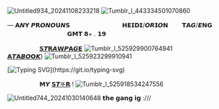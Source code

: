 ![Untitled934_20241108233218](https://github.com/user-attachments/assets/a9a013a7-878c-42d2-953c-251fa596396a)
![Tumblr_l_443334501070860](https://github.com/user-attachments/assets/7db29e77-52f7-4cff-b14d-50c3106b193d)

‎— 𝗔𝙉𝗬 𝙋𝗥𝙊𝙉𝙊𝗨𝙉𝗦
　　　　　　 　　𝗛𝗘𝗜𝗗𝗜/𝙊𝙍𝗜𝙊𝗡 
    　　𝗧𝗔𝙂/𝙀𝗡𝗚
      　　　 　　　 　　　 𝗚𝗠𝗧 𝟴+ . 𝟭𝟵

　　　 　　[𝗦𝙏𝗥𝘼𝗪𝙋𝗔𝙂𝗘](https://sirmeggle.straw.page) ![Tumblr_l_525929900764941](https://github.com/user-attachments/assets/6984bc23-9731-45a8-baea-b022190f60e4) 
　　　     ‎‎[𝗔𝙏𝗔𝘽𝙊𝗢𝙆](https://distinctfuture.atabook.org/)) ![Tumblr_l_525923299910941](https://github.com/user-attachments/assets/fb5ee79b-514c-40b2-8bcd-887fc8c7fe24)

[![Typing SVG](https://readme-typing-svg.demolab.com?font=Tiny5&size=28&pause=1000&color=FFCC6EFF&center=true&vCenter=true&width=435&lines=OH%2C+I+MISS+WHEN+WE+FIRST+MET.;HE+DIDN'T+KNOW+ME+YET.)](https://git.io/typing-svg)

　　　 　　𝗠𝙔 [𝗦𝙏𖤐𝗥](https://github.com/A-HUMANS-TOUCH) ! ![Tumblr_l_525918534247556](https://github.com/user-attachments/assets/2e9953a3-152b-4e20-b8f9-f06d1a08fd23)

![Untitled744_20241030140648](https://github.com/user-attachments/assets/c7d5a8dd-9577-4ca5-a29c-6d3ca9cdee77)
𝘁𝗵𝗲 𝗴𝗮𝗻𝗴 𝗶𝗴 :///
